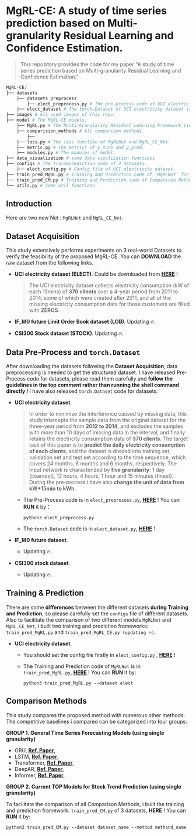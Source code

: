 # MgRL-CE: A study of time series prediction based on Multi-granularity Residual Learning and Confidence Estimation.

> This repository provides the code for my paper "A study of time series prediction based on Multi-granularity Residual
> Learning and Confidence Estimation."

```python
MgRL-CE/
├── datasets
    ├── datasets_preprocess
        ├── elect_preprocess.py # The pre-process code of UCI electricity dataset (download from web).
    ├── elect_dataset # The torch.Dataset of UCI electricity dataset (after preprocessing).
├── images # All used images of this repo.
├── model # The MgRL-CE models.
    ├── MgRL.py # The Multi-Granularity Residual Learning Framework (includes two core models).
    ├── comparision_methods # All comparison methods.
        ├── 
    ├── loss.py # The loss function of MgRLNet and MgRL_CE_Net.
    ├── metric.py # The metrics of y_ture and y_pred.
    ├── modules.py # The modules of model.
├── data_visualization # some data visulization functions
├── configs # The train&prediction code of 3 datasets.
    ├── elect_config.py # Config file of UCI electricity dataset.
├── train_pred_MgRL.py # Training and Prediction code of `MgRLNet` for 3 datasets.
├── train_pred_CM.py # Training and Prediction code of Comparison Methods for 3 datasets.
└── utils.py # Some util functions.
```



## Introduction

Here are two new Net : `MgRLNet` and `MgRL_CE_Net`.



## Dataset Acquisition

This study extensively performs experiments on 3 real-world Datasets to verify the feasibility of the proposed MgRL-CE. You can **DOWNLOAD** the raw dataset from the following links. 

- **UCI electricity dataset (ELECT)**. Could be downloaded from [**HERE**](https://archive.ics.uci.edu/dataset/321/electricityloaddiagrams20112014) ! 

  > The UCI electricity dataset collects electricity consumption (kW of each 15mins) of **370 clients** over a 4-year period from 2011 to 2014, some of which were created after 2011, and all of the missing electricity consumption data for these customers are filled with **ZEROS**.
  >

- **IF_M0 future Limit Order Book dataset (LOB)**. Updating 🔥.
- **CSI300 Stock dataset (STOCK)**. Updating 🔥.



## Data Pre-Process and `torch.Dataset`

After downloading the datasets following the **Dataset Acquisition**, data preprocessing is needed to get the structured dataset. I have released Pre-Process code for datasets, please read them carefully and **follow the guidelines in the top comment rather than running the shell command directly !** I have also released `torch.Dataset` code for datasets.

- **UCI electricity dataset**. 
  
  > In order to minimize the interference caused by missing data, this study intercepts the sample data from the original dataset for the three-year period from **2012 to 2014**, and excludes the samples with more than 10 days of missing data in the interval, and finally retains the electricity consumption data of **370 clients**. The target task of this paper is to **predict the daily electricity consumption of each clients**, and the dataset is divided into training set, validation set and test set according to the time sequence, which covers 24 months, 6 months and 6 months, respectively. The input network is characterized by **five granularity**: 1 day (coarsest), 12 hours, 4 hours, 1 hour and 15 minutes (finest). During the pre-process i have also **change the unit of data from kW*15min to kWh**.
  
  - The Pre-Process code is in `elect_preprocess.py`, [**HERE**](https://github.com/KarryRen/MgRL-CE/blob/main/datasets/datasets_preprocess/elect_preprocess.py) ! You can **RUN** it by：
  
    ```shell
    python3 elect_preprocess.py
    ```
  
  - The  `torch.Dataset` code is in `elect_dataset.py`, [**HERE**](https://github.com/KarryRen/MgRL-CE/blob/main/datasets/elect_dataset.py) ! 
  
- **IF_M0 future dataset**. 
  
  - Updating 🔥.
  
- **CSI300 stock dataset**.
  
  - Updating 🔥.



## Training & Prediction

There are some **differences** between the different datasets **during Training and Prediction**, so please carefully set the `configs` file of different datasets. Also to facilitate the comparison of two different models `MgRLNet` and `MgRL_CE_Net`, i built two training and prediction frameworks: `train_pred_MgRL.py` and `train_pred_MgRL_CE.py (updating 🔥)`.

- **UCI electricity dataset**. 
  
  - You should set the config file firstly in `elect_config.py` , [**HERE**](https://github.com/KarryRen/MgRL-CE/blob/main/configs/elect_config.py) !
  
  - The Training and Prediction code of `MgRLNet` is in ` train_pred_MgRL.py `, [**HERE**](https://github.com/KarryRen/MgRL-CE/blob/main/train_pred_MgRL.py) !  You can **RUN** it by:
  
     ```shell
     python3 train_pred_MgRL.py --dataset elect
     ```



## Comparison Methods

This study compares the proposed method with numerous other methods. The competitive baselines i compared can be categorized into four groups:

**GROUP 1. General Time Series Forecasting Models (using single granularity)**

- GRU, [**Ref. Paper**](https://arxiv.org/pdf/1406.1078.pdf), 
- LSTM, [**Ref. Paper**](https://blog.xpgreat.com/file/lstm.pdf), 
- Transformer, [**Ref. Paper**](https://proceedings.neurips.cc/paper/2017/file/3f5ee243547dee91fbd053c1c4a845aa-Paper.pdf), 
- DeepAR, [**Ref. Paper**](http://162.14.120.130/机器学习-时间序列分析/deepAR.pdf), 
- Informer, [**Ref. Paper**](https://www.researchgate.net/publication/347125466_Informer_Beyond_Efficient_Transformer_for_Long_Sequence_Time-Series_Forecasting), 

**GROUP 2. Current TOP Models for Stock Trend Prediction (using single granularity)**





To facilitate the comparison of all Comparison Methods, i built the training and prediction framework: `train_pred_CM.py` of 3 datasets, **HERE** ! You can **RUN** it by:

```shell
python3 train_pred_CM.py --dataset dataset_name --method methond_name
```



